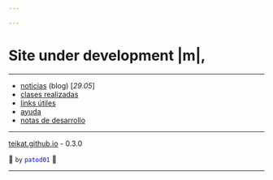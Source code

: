 ```yaml
---

---
```


<link rel="icon" href="etc/icon.png">

# Site under development |m|,

---

- [noticias][] (blog) [*29.05*] 
- [clases realizadas][clases]
- [links útiles][links]
- [ayuda][]
- [notas de desarrollo][dev]

---

[teikat.github.io][teikat] - 0.3.0

:ghost: `by` <span style="color: blue;">`patod01`</span> :ghost:

[noticias]: notice
[clases]: clases.md
[links]: links.md
[ayuda]: help
[dev]: dev
[teikat]: https://teikat.github.io

---
